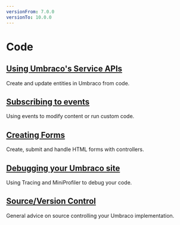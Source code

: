 ```yaml
---
versionFrom: 7.0.0
versionTo: 10.0.0
---
```


# Code

## [Using Umbraco's Service APIs](Umbraco-Services/)

Create and update entities in Umbraco from code.

## [Subscribing to events](Subscribing-To-Events/)

Using events to modify content or run custom code.

## [Creating Forms](Creating-Forms/)

Create, submit and handle HTML forms with controllers.

## [Debugging your Umbraco site](Debugging/)

Using Tracing and MiniProfiler to debug your code.

## [Source/Version Control](Source-Control/)

General advice on source controlling your Umbraco implementation.
